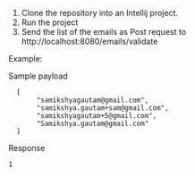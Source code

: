 1. Clone the repository into an Intellij project.
2. Run the project
3. Send the list of the emails as Post request to http://localhost:8080/emails/validate

Example:

 Sample payload 
 ```
   [
        "samikshyagautam@gmail.com", 
        "samikshya.gautam+sam@gmail.com",
        "samikshyagautam+5@gmail.com",
        "Samikshya.gautam@gmail.com"
   ]
 ```
Response

``` 1 ```
